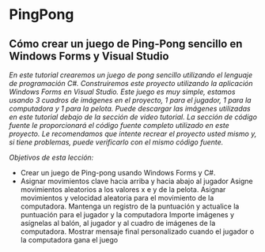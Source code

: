 # PingPong

## Cómo crear un juego de Ping-Pong sencillo en Windows Forms y Visual Studio

_En este tutorial crearemos un juego de pong sencillo utilizando el lenguaje de programación C#. Construiremos este proyecto utilizando la aplicación Windows Forms en Visual Studio. Este juego es muy simple, estamos usando 3 cuadros de imágenes en el proyecto, 1 para el jugador, 1 para la computadora y 1 para la pelota. Puede descargar las imágenes utilizadas en este tutorial debajo de la sección de video tutorial. La sección de código fuente le proporcionará el código fuente completo utilizado en este proyecto. Le recomendamos que intente recrear el proyecto usted mismo y, si tiene problemas, puede verificarlo con el mismo código fuente._

_Objetivos de esta lección:_

- Crear un juego de Ping-pong usando Windows Forms y C#.
- Asignar movimientos clave hacia arriba y hacia abajo al jugador
Asigne movimientos aleatorios a los valores x e y de la pelota.
Asignar movimientos y velocidad aleatoria para el movimiento de la computadora.
Mantenga un registro de la puntuación y actualice la puntuación para el jugador y la computadora
Importe imágenes y asígnelas al balón, al jugador y al cuadro de imágenes de la computadora.
Mostrar mensaje final personalizado cuando el jugador o la computadora gana el juego
